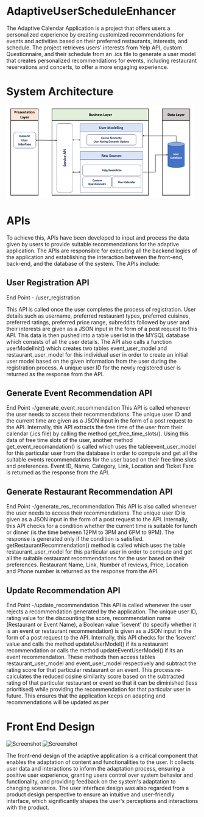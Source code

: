 # AdaptiveUserScheduleEnhancer #

The Adaptive Calendar Application is a project that offers users a personalized experience by creating customized recommendations for events and activities based on their preferred restaurants, interests, and schedule. The project retrieves users' interests from Yelp API, custom Questionnaire, and their schedule from an .ics file to generate a user model that creates personalized recommendations for events, including restaurant reservations and concerts, to offer a more engaging experience.

# System Architecture #

![Screenshot](architecture.png)

# APIs #

To achieve this, APIs have been developed to input and process the data given by users to provide suitable recommendations for the adaptive application. The APIs are responsible for executing all the backend logics of the application and establishing the interaction between the front-end, back-end, and the database of the system. The APIs include:

## User Registration API ##

End Point - /user_registration

This API is called once the user completes the process of registration. User details
such as username, preferred restaurant types, preferred cuisines, preferred ratings,
preferred price range, subreddits followed by user and their interests are given as a
JSON input in the form of a post request to this API. This data is then pushed into
a table userlist in the MYSQL database which consists of all the user details. The
API also calls a function userModelInit() which creates two tables event_user_model
and restaurant_user_model for this individual user in order to create an initial user
model based on the given information from the user during the registration process.
A unique user ID for the newly registered user is returned as the response from the
API.

## Generate Event Recommendation API ##

End Point -/generate_event_recommendation
This API is called whenever the user needs to access their recommendations. The
unique user ID and the current time are given as a JSON input in the form of a post
request to the API. Internally, this API extracts the free time of the user from their
calendar (.ics file) by calling the method get_free_time_slots(). Using this data
of free time slots of the user, another method get_event_recomandation() is called
which uses the tableevent_user_model for this particular user from the database in
order to compute and get all the suitable events recommendations for the user based
on their free time slots and preferences. Event ID, Name, Category, Link, Location
and Ticket Fare is returned as the response from the API.

## Generate Restaurant Recommendation API ##

End Point -/generate_res_recommendation
This API is also called whenever the user needs to access their recommendations.
The unique user ID is given as a JSON input in the form of a post request to the API.
Internally, this API checks for a condition whether the current time is suitable for
lunch or dinner (is the time between 12PM to 3PM and 6PM to 9PM). The response is
generated only if the condition is satisfied. getRestaurantRecommendation() method
is called which uses the table restaurant_user_model for this particular user in order
to compute and get all the suitable restaurant recommendations for the user based on
their preferences. Restaurant Name, Link, Number of reviews, Price, Location and
Phone number is returned as the response from the API.

## Update Recommendation API ##

End Point -/update_recommendation
This API is called whenever the user rejects a recommendation generated by the
application. The unique user ID, rating value for the discounting the score, recommendation name (Restaurant or Event Name), a Boolean value ’isevent’ (to specify
whether it is an event or restaurant recommendation) is given as a JSON input in the
form of a post request to the API. Internally, this API checks for the ’isevent’ value
and calls the method updateUserModel() if its a restaurant recommendation or calls
the method updateEventUserModel() if its an event recommendation. These methods then access tables restaurant_user_model and event_user_model respectively
and subtract the rating score for that particular restaurant or an event. This process re-calculates the reduced cosine similarity score based on the subtracted rating
of that particular restaurant or event so that it can be diminished (less prioritised)
while providing the recommendation for that particular user in future. This ensures
that the application keeps on adapting and recommendations will be updated as per

# Front End Design #

![Screenshot](front-end1.png)
![Screenshot](front-end2.png)

The front-end design of the adaptive application is a critical component that enables the adaptation of content and functionalities to the user. It collects user data and interactions to inform the adaptation process, ensuring a positive user experience, granting users control over system behavior and functionality, and providing feedback on the system's adaptation to changing scenarios. The user interface design was also regarded from a product design perspective to ensure an intuitive and user-friendly interface, which significantly shapes the user's perceptions and interactions with the product.
